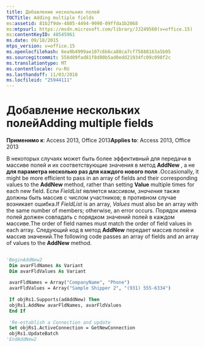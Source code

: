 ```yaml
---
title: Добавление нескольких полей
TOCTitle: Adding multiple fields
ms:assetid: 81b2f9de-4805-4494-9990-09ffda1b2068
ms:mtpsurl: https://msdn.microsoft.com/library/JJ249560(v=office.15)
ms:contentKeyID: 48545961
ms.date: 09/18/2015
mtps_version: v=office.15
ms.openlocfilehash: 6ea9b4999ae107c6b6ca88ca7cf75888163a5b05
ms.sourcegitcommit: 558d09fad81f8d80b5ad0edd21934fc09c098f2c
ms.translationtype: MT
ms.contentlocale: ru-RU
ms.lasthandoff: 11/03/2018
ms.locfileid: "25944111"
---
```

# <a name="adding-multiple-fields"></a><span data-ttu-id="4a71b-102">Добавление нескольких полей</span><span class="sxs-lookup"><span data-stu-id="4a71b-102">Adding multiple fields</span></span>

<span data-ttu-id="4a71b-103">**Применимо к**: Access 2013, Office 2013</span><span class="sxs-lookup"><span data-stu-id="4a71b-103">**Applies to**: Access 2013, Office 2013</span></span>

<span data-ttu-id="4a71b-104">В некоторых случаях может быть более эффективный для передачи в массиве полей и их соответствующие значения в метод **AddNew** , а не **для параметра несколько раз для каждого нового поля** .</span><span class="sxs-lookup"><span data-stu-id="4a71b-104">Occasionally, it might be more efficient to pass in an array of fields and their corresponding values to the **AddNew** method, rather than setting **Value** multiple times for each new field.</span></span> <span data-ttu-id="4a71b-105">Если *FieldList* является массивом, *значения* также должны быть массив с числом участников; в противном случае возникает ошибка.</span><span class="sxs-lookup"><span data-stu-id="4a71b-105">If *FieldList* is an array, *Values* must also be an array with the same number of members; otherwise, an error occurs.</span></span> <span data-ttu-id="4a71b-106">Порядок имена полей должен совпадать с порядком значений полей в каждом массиве.</span><span class="sxs-lookup"><span data-stu-id="4a71b-106">The order of field names must match the order of field values in each array.</span></span> <span data-ttu-id="4a71b-107">Следующий код в метод **AddNew** передает массив полей и массив значений.</span><span class="sxs-lookup"><span data-stu-id="4a71b-107">The following code passes an array of fields and an array of values to the **AddNew** method.</span></span>

```vb 
 
'BeginAddNew2 
 Dim avarFldNames As Variant 
 Dim avarFldValues As Variant 
 
 avarFldNames = Array("CompanyName", "Phone") 
 avarFldValues = Array("Sample Shipper 2", "(931) 555-6334") 
 
 If objRs1.Supports(adAddNew) Then 
 objRs1.AddNew avarFldNames, avarFldValues 
 End If 
 
 'Re-establish a Connection and update 
 Set objRs1.ActiveConnection = GetNewConnection 
 objRs1.UpdateBatch 
'EndAddNew2 
```


